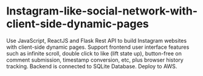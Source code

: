 # Instagram-like-social-network-with-client-side-dynamic-pages

Use JavaScript, ReactJS and Flask Rest API to build Instagram websites with client-side dynamic pages. Support frontend user interface features such as infinite scroll, double click to like (lift state up), button-free on comment submission, timestamp conversion, etc, plus browser history tracking. Backend is connected to SQLite Database. Deploy to AWS.

